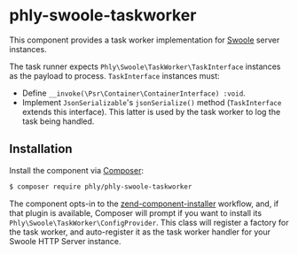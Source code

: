 # phly-swoole-taskworker

This component provides a task worker implementation for
[Swoole](https://www.swoole.co.uk) server instances.

The task runner expects `Phly\Swoole\TaskWorker\TaskInterface` instances as the
payload to process. `TaskInterface` instances must:

- Define `__invoke(\Psr\Container\ContainerInterface) :void`.
- Implement `JsonSerializable`'s `jsonSerialize()` method (`TaskInterface`
  extends this interface). This latter is used by the task worker to log the
  task being handled.

## Installation

Install the component via [Composer](https://getcomposer.org):

```bash
$ composer require phly/phly-swoole-taskworker
```

The component opts-in to the
[zend-component-installer](https://docs.zendframework.com/zend-component-installer)
workflow, and, if that plugin is available, Composer will prompt if you want to
install its `Phly\Swoole\TaskWorker\ConfigProvider`. This class will register
a factory for the task worker, and auto-register it as the task worker handler
for your Swoole HTTP Server instance.

